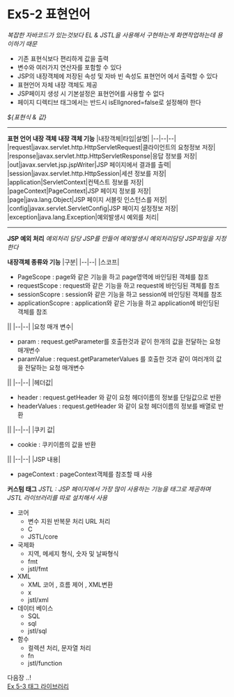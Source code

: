 
#  Ex5-2 표현언어
*복잡한 자바코드가 있는것보다 EL & JSTL을 사용해서 구현하는게 화면작업하는데 용이하기 때문*
- 기존 표현식보다 편리하게 값을 출력
- 변수와 여러가지 연산자를 포함할 수 있다
- JSP의 내장객체에 저장된 속성 및 자바 빈 속성도 표현언어 에서 출력할 수 있다
- 표현언어 자체 내장 객체도 제공
- JSP페이지 생성 시 기본설정은 표현언어를 사용할 수 없다
- 페이지 디렉티브 태그에서는 반드시 isElIgnored=false로 설정해야 한다

*${표현식 & 값}*
***
**표현 언어 내장 객체**
**내장 객체 기능**
|내장객체|타입|설명|
|--|--|--|
|request|javax.servlet.http.HttpServletRequest|클라이언트의 요청정보 저장|
|response|javax.servlet.http.HttpServletResponse|응답 정보를 저장|
|out|javax.servlet.jsp.jspWriter|JSP 페이지에서 결과를 출력|
|session|javax.servlet.http.HttpSession|세션 정보를 저장|
|application|ServletContext|컨텍스트 정보를 저장|
|pageContext|PageContext|JSP 페이지 정보를 저장|
|page|java.lang.Object|JSP 페이지 서블릿 인스턴스를 저장|
|config|javax.servlet.ServletConfig|JSP 페이지 설정정보 저장|
|exception|java.lang.Exception|예외발생시 예외를 처리|

***
**JSP 예외 처리**
*예외처리 담당 JSP를 만들어 예외발생시 예외처리담당 JSP파일을 지정한다*

**내장객체 종류와 기능**
|구분|
|--|--|
|스코프|
- PageScope : page와 같은 기능을 하고 page영역에 바인딩된 객체를 참조
- requestScope : request와 같은 기능을 하고 request에 바인딩된 객체를 참조
- sessionScopre : session와 같은 기능을 하고 session에 바인딩된 객체를 참조
- applicationScopre : application와 같은 기능을 하고 application에 바인딩된 객체를 참조

||
|--|--|
|요청 매개 변수|
- param : request.getParameter를 호출한것과 같이 한개의 값을 전달하는 요청 매개변수
- paramValue : request.getParameterValues 를 호출한 것과 같이 여러개의 값을 전달하는 요청 매개변수

||
|--|--|
|헤더값|
- header : request.getHeader 와 같이 요청 헤더이름의 정보를 단일값으로 반환
- headerValues : request.getHeader 와 같이 요청 헤더이름의 정보를 배열로 반환


||
|--|--|
|쿠키 값|
- cookie : 쿠키이름의 값을 반환

||
|--|--|
|JSP 내용|
- pageContext : pageContext객체를 참조할 때 사용


**커스텀 태그**
*JSTL : JSP 페이지에서 가장 많이 사용하는 기능을 태그로 제공하며 JSTL 라이브러리를 따로 설치해서 사용*
- 코어
	- 변수 지원 반복문 처리 URL 처리
	- C
	- JSTL/core
- 국제화
	- 지역, 메세지 형식, 숫자 및 날짜형식
	-  fmt
	- jstl/fmt
- XML
	- XML 코어 ,  흐름 제어 ,  XML변환
	- x
	- jstl/xml
- 데이터 베이스
	- SQL
	- sql
	- jstl/sql
- 함수
	- 컬렉션 처리, 문자열 처리
	- fn
	- jstl/function


다음장 ..!  
[Ex 5-3 태그 라이브러리](../ex03)